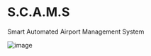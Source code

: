 # S.C.A.M.S
Smart Automated Airport Management System

![image](https://user-images.githubusercontent.com/60442046/164055326-72ed0293-805b-4bd0-8cd6-4e9c653eda4b.png)
